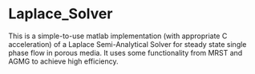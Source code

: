 # Laplace_Solver

This is a simple-to-use matlab implementation (with appropriate C acceleration) of a Laplace Semi-Analytical Solver for steady state single phase flow in porous media. It uses some functionality from MRST and AGMG to achieve high efficiency.

